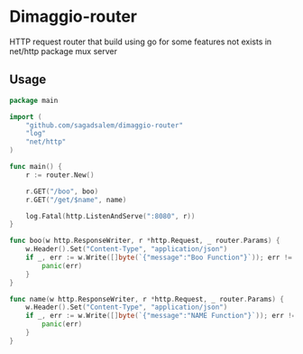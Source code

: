 # Dimaggio-router

<p>HTTP request router that build using go for some features not exists in net/http package mux server</p>

## Usage

```go
package main

import (
	"github.com/sagadsalem/dimaggio-router"
	"log"
	"net/http"
)

func main() {
	r := router.New()

	r.GET("/boo", boo)
	r.GET("/get/$name", name)

	log.Fatal(http.ListenAndServe(":8080", r))
}

func boo(w http.ResponseWriter, r *http.Request, _ router.Params) {
	w.Header().Set("Content-Type", "application/json")
	if _, err := w.Write([]byte(`{"message":"Boo Function"}`)); err != nil {
		panic(err)
	}
}

func name(w http.ResponseWriter, r *http.Request, _ router.Params) {
	w.Header().Set("Content-Type", "application/json")
	if _, err := w.Write([]byte(`{"message":"NAME Function"}`)); err != nil {
		panic(err)
	}
}

```